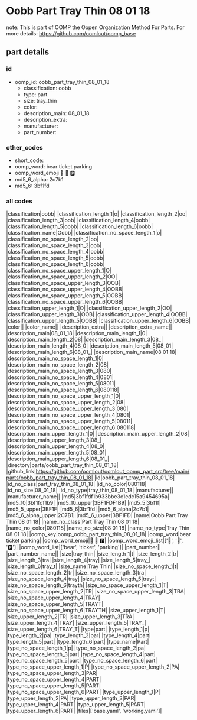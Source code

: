 # Oobb Part Tray Thin 08 01 18  

note: This is part of OOMP the Oopen Organization Method For Parts. For more details: https://github.com/oomlout/oomp_base

##  part details





### id
* oomp_id: oobb_part_tray_thin_08_01_18
  * classification: oobb
  * type: part
  * size: tray_thin
  * color: 
  * description_main: 08_01_18
  * description_extra: 
  * manufacturer: 
  * part_number: 

### other_codes
* short_code: 
* oomp_word: bear ticket parking
* oomp_word_emoji :bear: :ticket: :parking:
* md5_6_alpha: 2c7b1
* md5_6: 3bf1fd

### all codes 
|classification|oobb|
|classification_length_1|o|
|classification_length_2|oo|
|classification_length_3|oob|
|classification_length_4|oobb|
|classification_length_5|oobb|
|classification_length_6|oobb|
|classification_name|Oobb|
|classification_no_space_length_1|o|
|classification_no_space_length_2|oo|
|classification_no_space_length_3|oob|
|classification_no_space_length_4|oobb|
|classification_no_space_length_5|oobb|
|classification_no_space_length_6|oobb|
|classification_no_space_upper_length_1|O|
|classification_no_space_upper_length_2|OO|
|classification_no_space_upper_length_3|OOB|
|classification_no_space_upper_length_4|OOBB|
|classification_no_space_upper_length_5|OOBB|
|classification_no_space_upper_length_6|OOBB|
|classification_upper_length_1|O|
|classification_upper_length_2|OO|
|classification_upper_length_3|OOB|
|classification_upper_length_4|OOBB|
|classification_upper_length_5|OOBB|
|classification_upper_length_6|OOBB|
|color||
|color_name||
|description_extra||
|description_extra_name||
|description_main|08_01_18|
|description_main_length_1|0|
|description_main_length_2|08|
|description_main_length_3|08_|
|description_main_length_4|08_0|
|description_main_length_5|08_01|
|description_main_length_6|08_01_|
|description_main_name|08 01 18|
|description_main_no_space_length_1|0|
|description_main_no_space_length_2|08|
|description_main_no_space_length_3|080|
|description_main_no_space_length_4|0801|
|description_main_no_space_length_5|08011|
|description_main_no_space_length_6|080118|
|description_main_no_space_upper_length_1|0|
|description_main_no_space_upper_length_2|08|
|description_main_no_space_upper_length_3|080|
|description_main_no_space_upper_length_4|0801|
|description_main_no_space_upper_length_5|08011|
|description_main_no_space_upper_length_6|080118|
|description_main_upper_length_1|0|
|description_main_upper_length_2|08|
|description_main_upper_length_3|08_|
|description_main_upper_length_4|08_0|
|description_main_upper_length_5|08_01|
|description_main_upper_length_6|08_01_|
|directory|parts/oobb_part_tray_thin_08_01_18|
|github_link|https://github.com/oomlout/oomlout_oomp_part_src/tree/main/parts/oobb_part_tray_thin_08_01_18|
|id|oobb_part_tray_thin_08_01_18|
|id_no_class|part_tray_thin_08_01_18|
|id_no_color|080118|
|id_no_size|08_01_18|
|id_no_type|tray_thin_08_01_18|
|manufacturer||
|manufacturer_name||
|md5|3bf1fdf1b933bbe3c1edc15a9454695a|
|md5_10|3bf1fdf1b9|
|md5_10_upper|3BF1FDF1B9|
|md5_5|3bf1f|
|md5_5_upper|3BF1F|
|md5_6|3bf1fd|
|md5_6_alpha|2c7b1|
|md5_6_alpha_upper|2C7B1|
|md5_6_upper|3BF1FD|
|name|Oobb Part Tray Thin 08 01 18|
|name_no_class|Part Tray Thin 08 01 18|
|name_no_color|080118|
|name_no_size|08 01 18|
|name_no_type|Tray Thin 08 01 18|
|oomp_key|oomp_oobb_part_tray_thin_08_01_18|
|oomp_word|bear ticket parking|
|oomp_word_emoji|:bear: :ticket: :parking:|
|oomp_word_emoji_list|[':bear:', ':ticket:', ':parking:']|
|oomp_word_list|['bear', 'ticket', 'parking']|
|part_number||
|part_number_name||
|size|tray_thin|
|size_length_1|t|
|size_length_2|tr|
|size_length_3|tra|
|size_length_4|tray|
|size_length_5|tray_|
|size_length_6|tray_t|
|size_name|Tray Thin|
|size_no_space_length_1|t|
|size_no_space_length_2|tr|
|size_no_space_length_3|tra|
|size_no_space_length_4|tray|
|size_no_space_length_5|trayt|
|size_no_space_length_6|trayth|
|size_no_space_upper_length_1|T|
|size_no_space_upper_length_2|TR|
|size_no_space_upper_length_3|TRA|
|size_no_space_upper_length_4|TRAY|
|size_no_space_upper_length_5|TRAYT|
|size_no_space_upper_length_6|TRAYTH|
|size_upper_length_1|T|
|size_upper_length_2|TR|
|size_upper_length_3|TRA|
|size_upper_length_4|TRAY|
|size_upper_length_5|TRAY_|
|size_upper_length_6|TRAY_T|
|type|part|
|type_length_1|p|
|type_length_2|pa|
|type_length_3|par|
|type_length_4|part|
|type_length_5|part|
|type_length_6|part|
|type_name|Part|
|type_no_space_length_1|p|
|type_no_space_length_2|pa|
|type_no_space_length_3|par|
|type_no_space_length_4|part|
|type_no_space_length_5|part|
|type_no_space_length_6|part|
|type_no_space_upper_length_1|P|
|type_no_space_upper_length_2|PA|
|type_no_space_upper_length_3|PAR|
|type_no_space_upper_length_4|PART|
|type_no_space_upper_length_5|PART|
|type_no_space_upper_length_6|PART|
|type_upper_length_1|P|
|type_upper_length_2|PA|
|type_upper_length_3|PAR|
|type_upper_length_4|PART|
|type_upper_length_5|PART|
|type_upper_length_6|PART|
|files|['base.yaml', 'working.yaml']|
